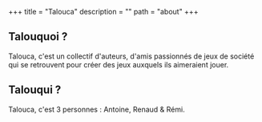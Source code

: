 +++
title = "Talouca"
description = ""
path = "about"
+++

<!-- {{ include_about(path="themes/linkita/README.md", default_value="## Hello, world!") }} -->

## Talouquoi ?

Talouca, c'est un collectif d'auteurs, d'amis passionnés de jeux de société qui se retrouvent pour créer des jeux auxquels ils aimeraient jouer.

## Talouqui ?

Talouca, c'est 3 personnes : Antoine, Renaud & Rémi.

